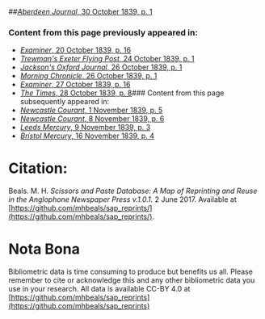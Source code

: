 ##[*Aberdeen Journal*, 30 October 1839, p. 1](https://mhbeals.github.io/sap_html/Aberdeen-Journal/Aberdeen-Journal-30-October-1839-p-1)

### Content from this page previously appeared in:
+ [*Examiner*, 20 October 1839, p. 16](https://mhbeals.github.io/sap_html/Examiner/Examiner-20-October-1839-p-16)
+ [*Trewman's Exeter Flying Post*, 24 October 1839, p. 1](https://mhbeals.github.io/sap_html/Trewman's-Exeter-Flying-Post/Trewman's-Exeter-Flying-Post-24-October-1839-p-1)
+ [*Jackson's Oxford Journal*, 26 October 1839, p. 1](https://mhbeals.github.io/sap_html/Jackson's-Oxford-Journal/Jackson's-Oxford-Journal-26-October-1839-p-1)
+ [*Morning Chronicle*, 26 October 1839, p. 1](https://mhbeals.github.io/sap_html/Morning-Chronicle/Morning-Chronicle-26-October-1839-p-1)
+ [*Examiner*, 27 October 1839, p. 16](https://mhbeals.github.io/sap_html/Examiner/Examiner-27-October-1839-p-16)
+ [*The Times*, 28 October 1839, p. 8](https://mhbeals.github.io/sap_html/The-Times/The-Times-28-October-1839-p-8)### Content from this page subsequently appeared in:
+ [*Newcastle Courant*, 1 November 1839, p. 5](https://mhbeals.github.io/sap_html/Newcastle-Courant/Newcastle-Courant-1-November-1839-p-5)
+ [*Newcastle Courant*, 8 November 1839, p. 6](https://mhbeals.github.io/sap_html/Newcastle-Courant/Newcastle-Courant-8-November-1839-p-6)
+ [*Leeds Mercury*, 9 November 1839, p. 3](https://mhbeals.github.io/sap_html/Leeds-Mercury/Leeds-Mercury-9-November-1839-p-3)
+ [*Bristol Mercury*, 16 November 1839, p. 4](https://mhbeals.github.io/sap_html/Bristol-Mercury/Bristol-Mercury-16-November-1839-p-4)
                    
# Citation: 

Beals. M. H. *Scissors and Paste Database: A Map of Reprinting and Reuse in the Anglophone Newspaper Press v.1.0.1.* 2 June 2017. Available at [https://github.com/mhbeals/sap_reprints/](https://github.com/mhbeals/sap_reprints/). 
                    
# Nota Bona

Bibliometric data is time consuming to produce but benefits us all. Please remember to cite or acknowledge this and any other bibliometric data you use in your research. All data is available CC-BY 4.0 at [https://github.com/mhbeals/sap_reprints](https://github.com/mhbeals/sap_reprints)